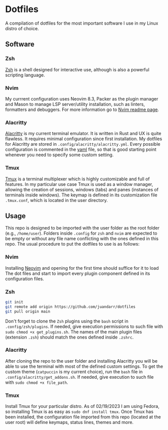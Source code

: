 # Dotfiles

A compilation of dotfiles for the most important software I use in my Linux distro of choice.

## Software

### Zsh
[Zsh](https://zsh.sourceforge.io) is a shell designed for interactive use, although is also a powerful scripting
language.

### Nvim
My currrent configuration uses Neovim 8.3, Packer as the plugin manager and 
Mason to manage LSP server/utility installation, such as linters, formatters 
and debuggers.
For more information go to [Nvim readme page](.config/nvim/README.md).

### Alacritty
[Alacritty](https://alacritty.org) is my current terminal emulator. It is written in Rust and UX is quite flawless. 
It requires minimal configuration since first installation. My dotfiles for Alacritty are
stored in `.config/alacritty/alacritty.yml`. Every possible configuration is commented in 
the [yaml](https://yaml.org) file, so that is good starting point whenever you need to specify some custom setting. 

### Tmux
[Tmux](https://github.com/tmux/tmux) is a terminal multiplexer which is highly customizable and full of features.
In my particular use case Tmux is used as a window manager,  allowing the creation of
sessions, windows (tabs) and panes (instances of terminals inside windows). The keymap
is defined in its customization file `.tmux.conf`, which is located in the user directory.

## Usage
This repo is designed to be imported with the user folder as the root folder (e.g., `/home/user`).
Folders inside `.config` for `zsh` and `nvim` are expected to be empty or without
any file name conflicting with the ones defined in this repo. The usual procedure
to put the dotfiles to use is as follows:

### Nvim
Installing [Neovim](https://neovim.io/) and opening for the first time should suffice for it to load The
dot files and start to import every plugin component defined in its configuration
files.  

### Zsh

```bash
git init
git remote add origin https://github.com/juandarr/dotfiles
git pull origin main
```

Don't forget to clone the `Zsh` plugins using the `bash` script in `.config/zsh/plugins`.
If needed, give execution permissions to such file with `sudo chmod +x get_plugins.sh`.
The names of the main plugin files (extension `.zsh`) should match the ones defined
inside `.zshrc`.

### Alacritty
After cloning the repo to the user folder and installing 
Alacritty you will be able to use the terminal with most of the defined custom
settings. To get the custom theme (`catpuccin` is my current choice), run the `bash`
file in `.config/alacritty/get_addons.sh`. If needed, give execution to such file
with `sudo chmod +x file_path`.

### Tmux
Install Tmux for your particular distro. As of 02/19/2023 I am using Fedora, so installing Tmux
is as easy as `sudo dnf install tmux`. Once Tmux has been installed, the configuration file
imported from this repo (located at the user root) will define keymaps, status lines, themes and 
more. 
